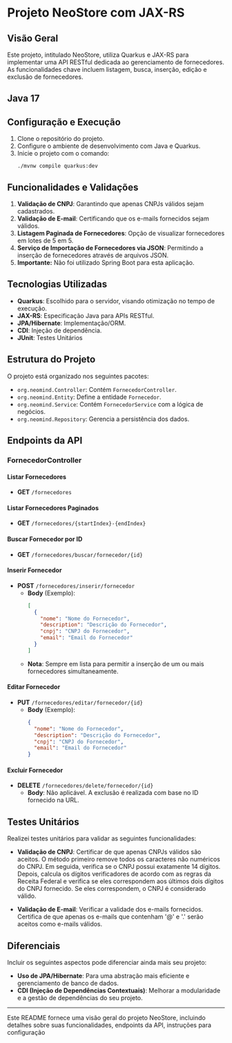 # Projeto NeoStore com JAX-RS

## Visão Geral
Este projeto, intitulado NeoStore, utiliza Quarkus e JAX-RS para implementar uma API RESTful dedicada ao gerenciamento de fornecedores. As funcionalidades chave incluem listagem, busca, inserção, edição e exclusão de fornecedores.

## Java 17

## Configuração e Execução
1. Clone o repositório do projeto.
2. Configure o ambiente de desenvolvimento com Java e Quarkus.
3. Inicie o projeto com o comando:
   ```shell script
   ./mvnw compile quarkus:dev

## Funcionalidades e Validações
1. **Validação de CNPJ**: Garantindo que apenas CNPJs válidos sejam cadastrados.
2. **Validação de E-mail**: Certificando que os e-mails fornecidos sejam válidos.
3. **Listagem Paginada de Fornecedores**: Opção de visualizar fornecedores em lotes de 5 em 5.
4. **Serviço de Importação de Fornecedores via JSON**: Permitindo a inserção de fornecedores através de arquivos JSON. 
5. **Importante:** Não foi utilizado Spring Boot para esta aplicação.

## Tecnologias Utilizadas
- **Quarkus**: Escolhido para o servidor, visando otimização no tempo de execução.
- **JAX-RS**: Especificação Java para APIs RESTful.
- **JPA/Hibernate**: Implementação/ORM.
- **CDI**: Injeção de dependência.
- **JUnit**: Testes Unitários

## Estrutura do Projeto
O projeto está organizado nos seguintes pacotes:
- `org.neomind.Controller`: Contém `FornecedorController`.
- `org.neomind.Entity`: Define a entidade `Fornecedor`.
- `org.neomind.Service`: Contém `FornecedorService` com a lógica de negócios.
- `org.neomind.Repository`: Gerencia a persistência dos dados.

## Endpoints da API

### FornecedorController
#### Listar Fornecedores
- **GET** `/fornecedores`

#### Listar Fornecedores Paginados
- **GET** `/fornecedores/{startIndex}-{endIndex}`

#### Buscar Fornecedor por ID
- **GET** `/fornecedores/buscar/fornecedor/{id}`

#### Inserir Fornecedor
- **POST** `/fornecedores/inserir/fornecedor`
  - **Body** (Exemplo):
    ```json
    [
      {
        "nome": "Nome do Fornecedor",
        "description": "Descrição do Fornecedor",
        "cnpj": "CNPJ do Fornecedor",
        "email": "Email do Fornecedor"
      }
    ]
    ```
  - **Nota**: Sempre em lista para permitir a inserção de um ou mais fornecedores simultaneamente.

#### Editar Fornecedor
- **PUT** `/fornecedores/editar/fornecedor/{id}`
  - **Body** (Exemplo):
    ```json
    {
      "nome": "Nome do Fornecedor",
      "description": "Descrição do Fornecedor",
      "cnpj": "CNPJ do Fornecedor",
      "email": "Email do Fornecedor"
    }
    ```

#### Excluir Fornecedor
- **DELETE** `/fornecedores/delete/fornecedor/{id}`
  - **Body**: Não aplicável. A exclusão é realizada com base no ID fornecido na URL.


## Testes Unitários
Realizei testes unitários para validar as seguintes funcionalidades:
- **Validação de CNPJ**: Certificar de que apenas CNPJs válidos são aceitos. O método primeiro remove todos os caracteres não numéricos do CNPJ. Em seguida, verifica se o CNPJ possui exatamente 14 dígitos. Depois, calcula os dígitos verificadores de acordo com as regras da Receita Federal e verifica se eles correspondem aos últimos dois dígitos do CNPJ fornecido. Se eles correspondem, o CNPJ é considerado válido.


- **Validação de E-mail**: Verificar a validade dos e-mails fornecidos. Certifica de que apenas os e-mails que contenham '@' e '.' serão aceitos como e-mails válidos.

## Diferenciais
Incluir os seguintes aspectos pode diferenciar ainda mais seu projeto:
- **Uso de JPA/Hibernate**: Para uma abstração mais eficiente e gerenciamento de banco de dados.
- **CDI (Injeção de Dependências Contextuais)**: Melhorar a modularidade e a gestão de dependências do seu projeto.


---

Este README fornece uma visão geral do projeto NeoStore, incluindo detalhes sobre suas funcionalidades, endpoints da API, instruções para configuração
